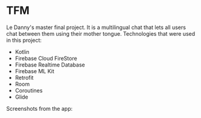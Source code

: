 # TFM
Le Danny's master final project. It is a multilingual chat that lets all users chat between them using their mother tongue.
Technologies that were used in this project: 
- Kotlin
- Firebase Cloud FireStore
- Firebase Realtime Database
- Firebase ML Kit
- Retrofit
- Room
- Coroutines
- Glide

Screenshots from the app:
